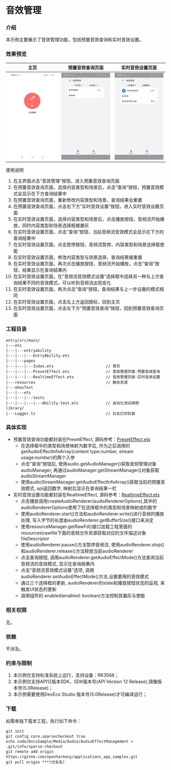 # 音效管理

### 介绍

本示例主要展示了音效管理功能，包括预置音效查询和实时音效设置。

### 效果预览

| 主页                                   | 预置音效查询页面                                     | 实时音效设置页面                                             |
| -------------------------------------- | ---------------------------------------------------- | ------------------------------------------------------------ |
| ![Index](screenshots/device/index.jpg) | ![PreSetEffect](screenshots/device/PresetEffect.jpg) | ![RealtimeEffect](screenshots/device/RealtimeEffect.jpg) |

使用说明

1. 在主界面点击“音效管理”按钮，进入预置音效查询页面
2. 在预置音效查询页面，选择内容类型和场景后，点击“查询”按钮，预置音效模式会显示在下方查询结果中
3. 在预置音效查询页面，重新修改内容类型和场景，查询结果会重置
4. 在预置音效查询页面，点击右下方”实时音效设置“按钮，进入实时音效设置页面
5. 在实时音效设置页面，选择内容类型和场景后，点击播放按钮，音频流开始播放，同时内容类型和场景选择框被置灰
6. 在实时音效设置页面，点击”查询“按钮，当前音频流音效模式会显示在下方的查询结果中
7. 在实时音效设置页面，点击暂停按钮，音频流暂停，内容类型和场景选择框使能
8. 在实时音效设置页面，修改内容类型与场景选择，查询结果被重置
9. 在实时音效设置页面，再次点击播放按钮，音频流开始播放，点击”查询“按钮，结果显示在查询结果内
10. 在实时音效设置页面，在”音频流音效模式设置“选择框中选择另一种与上次查询结果不同的音效模式，可以听到音频流出现变化
11. 在实时音效设置页面，再次点击”查询“按钮，查询结果与上一步设置的模式相同
12. 在实时音效设置页面，点击左上方返回图标，回到主页
13. 在实时音效设置页面，点击左下方”预置音效查询“按钮，回到预置音效查询页面

### 工程目录

```
entry/src/main/
|---ets
|---|---entryability
|---|---|---EntryAbility.ets
|---|---pages
|---|---|---Index.ets						// 首页
|---|---|---PresetEffect.ets				// 音效管理页面-预置音效查询
|---|---|---RealtimeEffect.ets				// 音效管理页面-实时音效设置
|---resources								// 静态资源
|---ohosTest
|---|---ets
|---|---|---tests
|---|---|---|---Ability.test.ets            // 自动化测试用例
library/
|---Logger.ts                               // 日志打印封装
```

### 具体实现

- 预置音效查询功能都封装在PresetEffect, 源码参考：[PresetEffect.ets](entry/src/main/ets/pages/PresetEffect.ets)
  - 在选择框中的类型和场景映射为数字后, 作为之后调用的getAudioEffectInfoArray(content type:number, stream usage:number)的两个入参
  - 点击”查询“按钮后, 使用audio.getAudioManager()获取音频管理对象audioManager, 再通过audioManager.getStreamManager()对象获取audioStreamManager
  - 使用audioStreamManager.getAudioEffectInfoArray()获取当前的预置音效模式, api返回数字, 映射后显示在查询结果一栏
- 实时音效设置功能都封装在RealtimeEffect, 源码参考：[RealtimeEffect.ets](entry/src/main/ets/pages/RealtimeEffect.ets)
  - 点击播放调用createAudioRenderer(audioRendererOptions),其中的audioRendererOptions使用了在选择框中的类型和场景映射成的数字
  - 使用audioRenderer.start()方法和audioRenderer.write()进行音频的播放处理, 写入字节的长度由audioRenderer.getBufferSize()接口来决定
  - 使用resourceManager.getRawFd()接口加载工程里面的resources\rawfile下面的音频文件资源获取对应的文件描述对象fileDescriptor
  - 使用audioRenderer.pause()方法暂停音频流, 使用audioRenderer.stop()和audioRenderer.release()方法释放当前audioRenderer
  - 点击查询按钮, 调用audioRenderer.getAudioEffectMode()方法查询当前音频流的音效模式, 显示在查询结果内
  - 点击”音频流音效模式设置“选项, 调用audioRenderer.setAudioEffectMode()方法,设置要用的音效模式
  - 通过三个选择框的更新, audioRenderer的state和播放按钮状态的监视, 来触发UI状态的更新
  - 调用组件的.enabled(enabled: boolean)方法控制其置灰与使能

### 相关权限

无。

### 依赖

不涉及。

### 约束与限制

1. 本示例仅支持标准系统上运行，支持设备：RK3568；
2. 本示例仅支持API12版本SDK，SDK版本号(API Version 12 Release),镜像版本号(5.0Release)；
3. 本示例需要使用DevEco Studio 版本号(5.0Release)才可编译运行；

### 下载

如需单独下载本工程，执行如下命令：

```
git init
git config core.sparsecheckout true
echo code/DocsSample/Media/Audio/AudioEffectManagement > .git/info/sparse-checkout
git remote add origin https://gitee.com/openharmony/applications_app_samples.git
git pull origin ***(分支名)
```